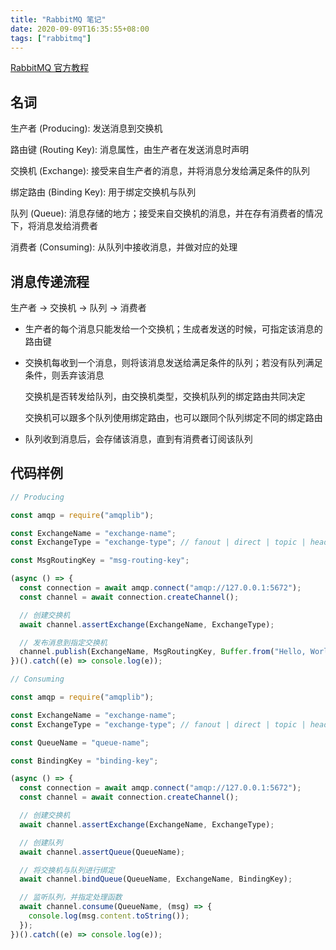 ```yaml
---
title: "RabbitMQ 笔记"
date: 2020-09-09T16:35:55+08:00
tags: ["rabbitmq"]
---
```


[RabbitMQ 官方教程](https://www.rabbitmq.com/getstarted.html)

## 名词

生产者 (Producing): 发送消息到交换机

路由键 (Routing Key): 消息属性，由生产者在发送消息时声明

交换机 (Exchange): 接受来自生产者的消息，并将消息分发给满足条件的队列

绑定路由 (Binding Key): 用于绑定交换机与队列

队列 (Queue): 消息存储的地方；接受来自交换机的消息，并在存有消费者的情况下，将消息发给消费者

消费者 (Consuming): 从队列中接收消息，并做对应的处理

## 消息传递流程

生产者 -> 交换机 -> 队列 -> 消费者

- 生产者的每个消息只能发给一个交换机；生成者发送的时候，可指定该消息的路由键

- 交换机每收到一个消息，则将该消息发送给满足条件的队列；若没有队列满足条件，则丢弃该消息

  交换机是否转发给队列，由交换机类型，交换机队列的绑定路由共同决定

  交换机可以跟多个队列使用绑定路由，也可以跟同个队列绑定不同的绑定路由

- 队列收到消息后，会存储该消息，直到有消费者订阅该队列

## 代码样例

```javascript
// Producing

const amqp = require("amqplib");

const ExchangeName = "exchange-name";
const ExchangeType = "exchange-type"; // fanout | direct | topic | headers

const MsgRoutingKey = "msg-routing-key";

(async () => {
  const connection = await amqp.connect("amqp://127.0.0.1:5672");
  const channel = await connection.createChannel();

  // 创建交换机
  await channel.assertExchange(ExchangeName, ExchangeType);

  // 发布消息到指定交换机
  channel.publish(ExchangeName, MsgRoutingKey, Buffer.from("Hello, World."));
})().catch((e) => console.log(e));
```

```javascript
// Consuming

const amqp = require("amqplib");

const ExchangeName = "exchange-name";
const ExchangeType = "exchange-type"; // fanout | direct | topic | headers

const QueueName = "queue-name";

const BindingKey = "binding-key";

(async () => {
  const connection = await amqp.connect("amqp://127.0.0.1:5672");
  const channel = await connection.createChannel();

  // 创建交换机
  await channel.assertExchange(ExchangeName, ExchangeType);

  // 创建队列
  await channel.assertQueue(QueueName);

  // 将交换机与队列进行绑定
  await channel.bindQueue(QueueName, ExchangeName, BindingKey);

  // 监听队列，并指定处理函数
  await channel.consume(QueueName, (msg) => {
    console.log(msg.content.toString());
  });
})().catch((e) => console.log(e));
```
